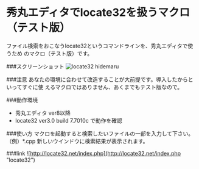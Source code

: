 秀丸エディタでlocate32を扱うマクロ（テスト版）
========

ファイル検索をおこなうlocate32というコマンドラインを、秀丸エディタで使うため
のマクロ（テスト版）です。

###スクリーンショット
![locate32 hidemaru](http://cdn-ak.f.st-hatena.com/images/fotolife/o/ohtorii/20110806/20110806205918.gif?1312632026 "locate32")

###注意
あなたの環境に合わせて改造することが大前提です。導入したからといってすぐに使
えるマクロではありません、あくまでもテスト版なので。


###動作環境
- 秀丸エディタ ver8以降
- locate32 ver3.0 build 7.7010c で動作を確認

###使い方
マクロを起動すると検索したいファイルの一部を入力して下さい。
（例）*.cpp
新しいウインドウに検索結果が表示されます。


###link
![http://locate32.net/index.php](http://locate32.net/index.php "locate32")

